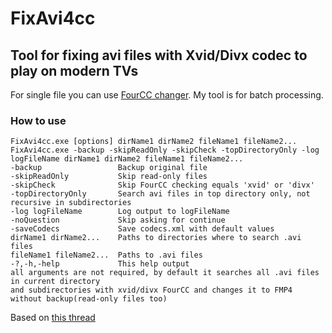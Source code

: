 # FixAvi4cc
## Tool for fixing avi files with Xvid/Divx codec to play on modern TVs
For single file you can use [FourCC changer](https://sourceforge.net/projects/vsfccchanger/). My tool is for batch processing.
### How to use
```
FixAvi4cc.exe [options] dirName1 dirName2 fileName1 fileName2...
FixAvi4cc.exe -backup -skipReadOnly -skipCheck -topDirectoryOnly -log logFileName dirName1 dirName2 fileName1 fileName2...
-backup                 Backup original file
-skipReadOnly           Skip read-only files
-skipCheck              Skip FourCC checking equals 'xvid' or 'divx'
-topDirectoryOnly       Search avi files in top directory only, not recursive in subdirectories
-log logFileName        Log output to logFileName
-noQuestion             Skip asking for continue
-saveCodecs             Save codecs.xml with default values
dirName1 dirName2...    Paths to directories where to search .avi files
fileName1 fileName2...  Paths to .avi files
-?,-h,-help             This help output
all arguments are not required, by default it searches all .avi files in current directory 
and subdirectories with xvid/divx FourCC and changes it to FMP4 without backup(read-only files too)
```
Based on [this thread](https://www.avforums.com/threads/a-simple-trick-to-play-avi-xvid-divx-videos-on-samsung-tv-without-re-encoding.2341579/)

